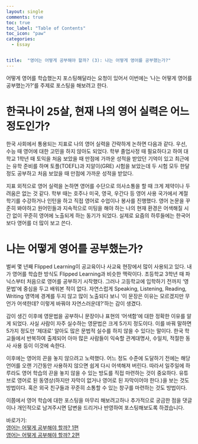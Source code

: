 ```yaml
---
layout: single
comments: true
toc: true
toc_label: "Table of Contents"
toc_icon: "paw"
categories:
  - Essay


title:  "영어는 어떻게 공부해야 할까? (3): 나는 어떻게 영어를 공부했는가?"
---
```


어떻게 영어를 학습했는지 포스팅해달라는 요청이 있어서 이번에는 ‘나는 어떻게 영어를 공부했는가?’를 주제로 포스팅을 해보려고 한다.    

# 한국나이 25살, 현재 나의 영어 실력은 어느 정도인가?   
 
한국 사회에서 통용되는 지표로 나의 영어 실력을 간략하게 논하면 다음과 같다. 우선, 수능 때 영어에 대한 고민을 하지 않아도 되었다. 학부 졸업사정 때 필요하다고 하여 대학교 1학년 때 토익을 처음 보았을 때 만점에 가까운 성적을 받았던 기억이 있고 최근에는 유학 준비를 하며 토플(TOEFL)과 지알이(GRE) 시험을 보았는데 두 시험 모두 한달 정도 공부하고 처음 보았을 때 만점에 가까운 성적을 받았다.    

지표 외적으로 영어 실력을 논하면 영어를 수단으로 의사소통을 할 때 크게 제약이나 두려움은 없는 것 같다. 학부 때는 호주나 미국, 영국, 우간다 등 영어 사용 국가에서 계절학기를 수강하거나 인턴을 하고 직접 영어로 수업이나 봉사를 진행했다. 영어 논문을 꾸준히 봐야하고 원어민들과 지속적으로 미팅을 해야 하는 나의 현재 환경은 어색해질 시간 없이 꾸준히 영어에 노출되게 하는 동기가 되었다. 실제로 요즘의 하루들에는 한국어보다 영어를 더 많이 보고 쓴다.   

# 나는 어떻게 영어를 공부했는가?   

벌써 몇 년째 Flipped Learning이 공교육이나 사교육 현장에서 많이 사용되고 있다. 내가 영어를 학습한 방식도 Flipped Learning과 비슷한 맥락이다. 초등학교 3학년 때 파닉스부터 처음으로 영어를 공부하기 시작했다. 그러나 고등학교에 입학하기 전까지 ‘영문법’에 중심을 두고 배워본 적이 없다. 자연스럽게 Speaking, Listening, Reading, Writing 영역에 경계를 두지 않고 많이 노출되다 보니 ‘이 문장은 이유는 모르겠지만 무언가 어색한데? 이렇게 바꿔야 자연스러운데?’하는 감이 생겼다.   

감이 생긴 이후에 영문법을 공부하니 문장이나 표현의 ‘어색함’에 대한 정확한 이유를 알게 되었다. 사실 사람이 자주 실수하는 영문법은 크게 5가지 정도이다. 이를 바꿔 말하면 5가지 정도만 ‘제대로’ 알아도 많은 문법적 실수를 하지 않을 수 있다는 말이다. 한국 학교들에서 반복하여 출제되어 아마 많은 사람들이 익숙할 관계대명사, 수일치, 적절한 동사 사용 등이 이것에 속한다.   

이후에는 영어의 끈을 놓지 않으려고 노력했다. 어느 정도 수준에 도달하기 전에는 해당 언어를 오랜 기간동안 사용하지 않으면 쉽게 다시 어색해져 버린다. 따라서 일주일에 하루라도 영어 학습의 끈을 놓지 않을 수 있는 방도를 직접 마련하는 것이 중요하다. 유튜브로 영어로 된 동영상(하지만 자막이 없거나 영어로 된 자막이어야 한다.)을 보는 것도 방법이다. 혹은 외국 친구들과 꾸준히 소통할 수 있는 창구를 마련하는 것도 방법이다.

이쯤에서 영어 학습에 대한 포스팅을 마무리 해보려고하나 추가적으로 궁금한 점을 댓글이나 개인적으로 남겨주시면 답변을 드리거나 반영하여 포스팅해보도록 하겠습니다.   


바로가기:   
[영어는 어떻게 공부해야 할까? 1편](https://hakeounglee.github.io/essay/engstudy/)   
[영어는 어떻게 공부해야 할까? 2편](https://hakeounglee.github.io/essay/engstudy2/)
